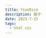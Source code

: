 ```yaml
---
title: fiveDice 
description: 骰子
date: 2023-7-15
tags:
  - html css
---
```

<script setup>
import fiveDice from './components/fiveDice.vue'
</script>
<fiveDice/>